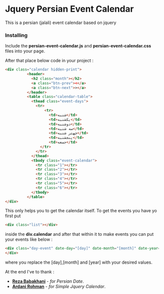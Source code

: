 # Jquery Persian Event Calendar
This is a persian (jalali) event calendar based on jquery

### Installing

Include the **persian-event-calendar.js** and **persian-event-calendar.css** files into your 
page.

After that place below code in your project :

```html
<div class="calendar hidden-print">
          <header>
            <h2 class="month"></h2>
            <a class="btn-prev"><</a>
            <a class="btn-next">></a>
          </header>
          <table class="calendar-table">
            <thead class="event-days">
              <tr>
                  <tr>
                    <td>شنبه</td>
                    <td>یکشنبه</td>
                    <td>دوشنبه</td>
                    <td>سه شنیه</td>
                    <td>چهتر شنبه</td>
                    <td>پنجشنبه</td>
                    <td>جمعه</td>
                </tr>
              </tr>
            </thead>
            <tbody class="event-calendar">
              <tr class="1"></tr>
              <tr class="2"></tr>
              <tr class="3"></tr>
              <tr class="4"></tr>
              <tr class="5"></tr>
              <tr class="6"></tr>
            </tbody>
          </table>
</div>
```

This only helps you to get the calendar itself.
To get the events you have yo first put 

```html
<div class="list"></div>
```
inside the **div.calendar** and after that within it to make events you can put your events like below :
```html
<div class="day-event" date-day="[day]" date-month="[month]" date-year="[year]">
</div>
```
where you replace the [day],[month] and [year] with your desired values.

At the end I've to thank :
* **[Reza Babakhani](https://github.com/babakhani)** - *for Persian Date*.
* **[Ardani Rohman](https://github.com/ardani)** - *for Simple Jquery Calendar*.